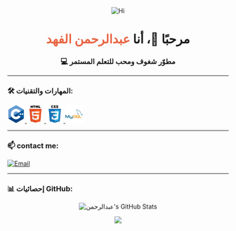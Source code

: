 <!-- Header Animation (optional aesthetic touch) -->
<p align="center">
  <img src="https://media.giphy.com/media/hvRJCLFzcasrR4ia7z/giphy.gif" width="100" alt="Hi">
</p>

<h1 align="center">مرحبًا 👋، أنا <span style="color:#e96443;">عبدالرحمن الفهد</span></h1>
<h3 align="center">💻 مطوّر شغوف ومحب للتعلم المستمر</h3>

<hr />

<h3>🛠️ المهارات والتقنيات:</h3>
<p align="left"> 
  <a href="https://www.w3schools.com/cpp/" target="_blank"> 
    <img src="https://raw.githubusercontent.com/devicons/devicon/master/icons/cplusplus/cplusplus-original.svg" alt="C++" width="40" height="40"/> 
  </a> 
  <a href="https://www.w3schools.com/html/" target="_blank"> 
    <img src="https://raw.githubusercontent.com/devicons/devicon/master/icons/html5/html5-original-wordmark.svg" alt="HTML" width="40" height="40"/> 
  </a> 
  <a href="https://www.w3schools.com/css/" target="_blank"> 
    <img src="https://raw.githubusercontent.com/devicons/devicon/master/icons/css3/css3-original-wordmark.svg" alt="CSS" width="40" height="40"/> 
  </a> 
  <a href="https://www.mysql.com/" target="_blank"> 
    <img src="https://raw.githubusercontent.com/devicons/devicon/master/icons/mysql/mysql-original-wordmark.svg" alt="MySQL" width="40" height="40"/> 
  </a>
</p>

<hr />

<h3>📫  contact me:</h3>
<p>
  <a href="mailto:aboali778060@gmail.com">
    <img src="https://img.icons8.com/fluency/48/gmail.png" alt="Email" width="40" height="40"/>
  </a>
</p>

<hr />

<h3>📊 إحصائيات GitHub:</h3>
<p align="center">
  <img src="https://github-readme-stats.vercel.app/api?username=abdulrahmanalfahad&show_icons=true&theme=radical&bg_color=30,e96443,904e95&title_color=fff&text_color=fff" alt="عبدالرحمن's GitHub Stats"/>
</p>

<!-- Footer -->
<p align="center">
  <img src="https://capsule-render.vercel.app/api?type=waving&color=gradient&height=100&section=footer"/>
</p>

